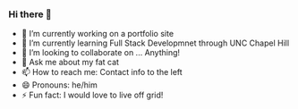 ### Hi there 👋

- 🔭 I’m currently working on a portfolio site
- 🌱 I’m currently learning Full Stack Developmnet through UNC Chapel Hill
- 👯 I’m looking to collaborate on ... Anything!
- 💬 Ask me about my fat cat
- 📫 How to reach me: Contact info to the left 
- 😄 Pronouns: he/him
- ⚡ Fun fact: I would love to live off grid!
